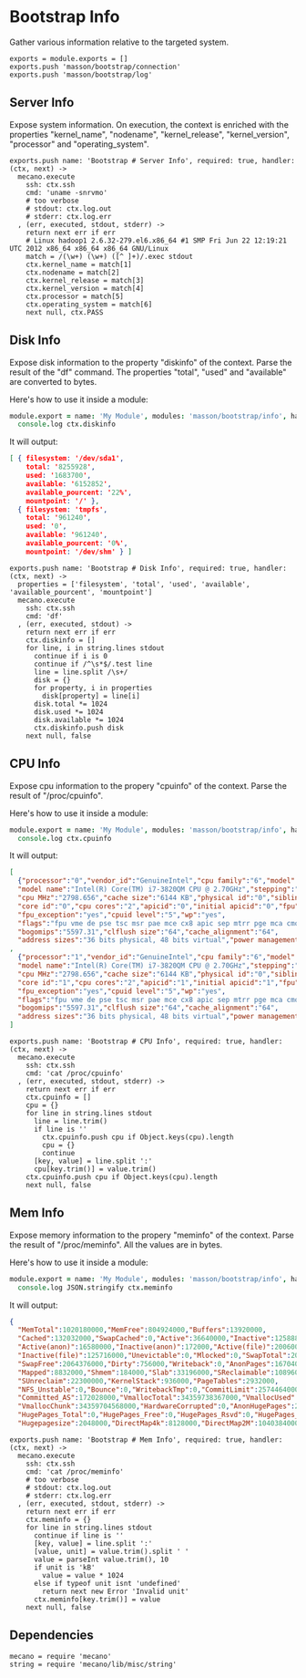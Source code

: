 
# Bootstrap Info

Gather various information relative to the targeted system.

    exports = module.exports = []
    exports.push 'masson/bootstrap/connection'
    exports.push 'masson/bootstrap/log'

## Server Info

Expose system information. On execution, the context is enriched with the 
properties "kernel\_name", "nodename", "kernel\_release", "kernel\_version", 
"processor" and "operating_system".

    exports.push name: 'Bootstrap # Server Info', required: true, handler: (ctx, next) ->
      mecano.execute
        ssh: ctx.ssh
        cmd: 'uname -snrvmo'
        # too verbose
        # stdout: ctx.log.out
        # stderr: ctx.log.err
      , (err, executed, stdout, stderr) ->
        return next err if err
        # Linux hadoop1 2.6.32-279.el6.x86_64 #1 SMP Fri Jun 22 12:19:21 UTC 2012 x86_64 x86_64 x86_64 GNU/Linux
        match = /(\w+) (\w+) ([^ ]+)/.exec stdout
        ctx.kernel_name = match[1]
        ctx.nodename = match[2]
        ctx.kernel_release = match[3]
        ctx.kernel_version = match[4]
        ctx.processor = match[5]
        ctx.operating_system = match[6]
        next null, ctx.PASS

## Disk Info

Expose disk information to the property "diskinfo" of the context. Parse the
result of the "df" command. The properties "total", "used" and "available" are
converted to bytes.

Here's how to use it inside a module:

```coffee
module.export = name: 'My Module', modules: 'masson/bootstrap/info', handler: (ctx) ->
  console.log ctx.diskinfo
```

It will output:

```json
[ { filesystem: '/dev/sda1',
    total: '8255928',
    used: '1683700',
    available: '6152852',
    available_pourcent: '22%',
    mountpoint: '/' },
  { filesystem: 'tmpfs',
    total: '961240',
    used: '0',
    available: '961240',
    available_pourcent: '0%',
    mountpoint: '/dev/shm' } ]
```

    exports.push name: 'Bootstrap # Disk Info', required: true, handler: (ctx, next) ->
      properties = ['filesystem', 'total', 'used', 'available', 'available_pourcent', 'mountpoint']
      mecano.execute
        ssh: ctx.ssh
        cmd: 'df'
      , (err, executed, stdout) ->
        return next err if err
        ctx.diskinfo = []
        for line, i in string.lines stdout
          continue if i is 0
          continue if /^\s*$/.test line
          line = line.split /\s+/
          disk = {}
          for property, i in properties
            disk[property] = line[i]
          disk.total *= 1024
          disk.used *= 1024
          disk.available *= 1024
          ctx.diskinfo.push disk
        next null, false

## CPU Info

Expose cpu information to the propery "cpuinfo" of the context. Parse the 
result of "/proc/cpuinfo".

Here's how to use it inside a module:

```coffee
module.export = name: 'My Module', modules: 'masson/bootstrap/info', handler: (ctx) ->
  console.log ctx.cpuinfo
```

It will output:

```json
[
  {"processor":"0","vendor_id":"GenuineIntel","cpu family":"6","model":"58",
  "model name":"Intel(R) Core(TM) i7-3820QM CPU @ 2.70GHz","stepping":"9",
  "cpu MHz":"2798.656","cache size":"6144 KB","physical id":"0","siblings":"2",
  "core id":"0","cpu cores":"2","apicid":"0","initial apicid":"0","fpu":"yes",
  "fpu_exception":"yes","cpuid level":"5","wp":"yes",
  "flags":"fpu vme de pse tsc msr pae mce cx8 apic sep mtrr pge mca cmov pat pse36 clflush mmx fxsr sse sse2 ht syscall nx rdtscp lm constant_tsc rep_good pni ssse3 lahf_lm",
  "bogomips":"5597.31","clflush size":"64","cache_alignment":"64",
  "address sizes":"36 bits physical, 48 bits virtual","power management":""}
,
  {"processor":"1","vendor_id":"GenuineIntel","cpu family":"6","model":"58",
  "model name":"Intel(R) Core(TM) i7-3820QM CPU @ 2.70GHz","stepping":"9",
  "cpu MHz":"2798.656","cache size":"6144 KB","physical id":"0","siblings":"2",
  "core id":"1","cpu cores":"2","apicid":"1","initial apicid":"1","fpu":"yes",
  "fpu_exception":"yes","cpuid level":"5","wp":"yes",
  "flags":"fpu vme de pse tsc msr pae mce cx8 apic sep mtrr pge mca cmov pat pse36 clflush mmx fxsr sse sse2 ht syscall nx rdtscp lm constant_tsc rep_good pni ssse3 lahf_lm",
  "bogomips":"5597.31","clflush size":"64","cache_alignment":"64",
  "address sizes":"36 bits physical, 48 bits virtual","power management":""}
]
```

    exports.push name: 'Bootstrap # CPU Info', required: true, handler: (ctx, next) ->
      mecano.execute
        ssh: ctx.ssh
        cmd: 'cat /proc/cpuinfo'
      , (err, executed, stdout, stderr) ->
        return next err if err
        ctx.cpuinfo = []
        cpu = {}
        for line in string.lines stdout
          line = line.trim()
          if line is ''
            ctx.cpuinfo.push cpu if Object.keys(cpu).length
            cpu = {}
            continue
          [key, value] = line.split ':'
          cpu[key.trim()] = value.trim()
        ctx.cpuinfo.push cpu if Object.keys(cpu).length
        next null, false

## Mem Info

Expose memory information to the propery "meminfo" of the context. Parse the 
result of "/proc/meminfo". All the values are in bytes.

Here's how to use it inside a module:

```coffee
module.export = name: 'My Module', modules: 'masson/bootstrap/info', handler: (ctx) ->
  console.log JSON.stringify ctx.meminfo
```

It will output:

```json
{
  "MemTotal":1020180000,"MemFree":804924000,"Buffers":13920000,
  "Cached":132032000,"SwapCached":0,"Active":36640000,"Inactive":125888000,
  "Active(anon)":16580000,"Inactive(anon)":172000,"Active(file)":20060000,
  "Inactive(file)":125716000,"Unevictable":0,"Mlocked":0,"SwapTotal":2064376000,
  "SwapFree":2064376000,"Dirty":756000,"Writeback":0,"AnonPages":16704000,
  "Mapped":8832000,"Shmem":184000,"Slab":33196000,"SReclaimable":10896000,
  "SUnreclaim":22300000,"KernelStack":936000,"PageTables":2932000,
  "NFS_Unstable":0,"Bounce":0,"WritebackTmp":0,"CommitLimit":2574464000,
  "Committed_AS":172028000,"VmallocTotal":34359738367000,"VmallocUsed":24324000,
  "VmallocChunk":34359704568000,"HardwareCorrupted":0,"AnonHugePages":2048000,
  "HugePages_Total":0,"HugePages_Free":0,"HugePages_Rsvd":0,"HugePages_Surp":0,
  "Hugepagesize":2048000,"DirectMap4k":8128000,"DirectMap2M":1040384000}
```

    exports.push name: 'Bootstrap # Mem Info', required: true, handler: (ctx, next) ->
      mecano.execute
        ssh: ctx.ssh
        cmd: 'cat /proc/meminfo'
        # too verbose
        # stdout: ctx.log.out
        # stderr: ctx.log.err
      , (err, executed, stdout, stderr) ->
        return next err if err
        ctx.meminfo = {}
        for line in string.lines stdout
          continue if line is ''
          [key, value] = line.split ':'
          [value, unit] = value.trim().split ' '
          value = parseInt value.trim(), 10
          if unit is 'kB'
            value = value * 1024
          else if typeof unit isnt 'undefined'
            return next new Error 'Invalid unit'
          ctx.meminfo[key.trim()] = value
        next null, false

## Dependencies

    mecano = require 'mecano'
    string = require 'mecano/lib/misc/string'
